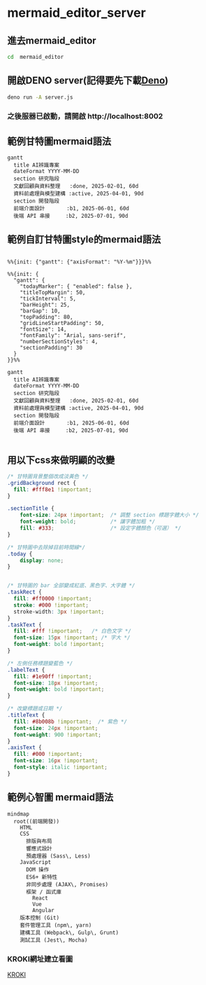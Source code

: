 # mermaid_editor_server


## 進去mermaid_editor
```bash
cd  mermaid_editor
```


## 開啟DENO server(記得要先下載[Deno](https://deno.com/))

```bash
deno run -A server.js
```
### 之後服器已啟動，請開啟 http://localhost:8002




## 範例甘特圖mermaid語法

```mermaid
gantt
  title AI辨識專案
  dateFormat YYYY-MM-DD
  section 研究階段
  文獻回顧與資料整理   :done, 2025-02-01, 60d
  資料前處理與模型建構 :active, 2025-04-01, 90d
  section 開發階段
  前端介面設計       :b1, 2025-06-01, 60d
  後端 API 串接     :b2, 2025-07-01, 90d
```
## 範例自訂甘特圖style的mermaid語法

```mermaid

%%{init: {"gantt": {"axisFormat": "%Y-%m"}}}%%

%%{init: {
  "gantt": {
    "todayMarker": { "enabled": false },  
    "titleTopMargin": 50,
    "tickInterval": 5,
    "barHeight": 25,
    "barGap": 10,
    "topPadding": 80,
    "gridLineStartPadding": 50,
    "fontSize": 14,
    "fontFamily": "Arial, sans-serif",
    "numberSectionStyles": 4,
    "sectionPadding": 30
  }
}}%%

gantt
  title AI辨識專案
  dateFormat YYYY-MM-DD
  section 研究階段
  文獻回顧與資料整理   :done, 2025-02-01, 60d
  資料前處理與模型建構 :active, 2025-04-01, 90d
  section 開發階段
  前端介面設計       :b1, 2025-06-01, 60d
  後端 API 串接     :b2, 2025-07-01, 90d
      
```
## 用以下css來做明顯的改變
```css
/* 甘特圖背景整個改成淡黃色 */
.gridBackground rect {
  fill: #fff8e1 !important;
}

.sectionTitle {
    font-size: 24px !important;  /* 調整 section 標題字體大小 */
    font-weight: bold;           /* 讓字體加粗 */
    fill: #333;                  /* 設定字體顏色（可選） */
}

/* 甘特圖中去除掉目前時間線*/
.today {
    display: none;
}


/* 甘特圖的 bar 全部變成紅底、黑色字、大字體 */
.taskRect {
  fill: #ff0000 !important;
  stroke: #000 !important;
  stroke-width: 3px !important;
}
.taskText {
  fill: #fff !important;   /* 白色文字 */
  font-size: 15px !important; /* 字大 */
  font-weight: bold !important;
}

/* 左側任務標題變藍色 */
.labelText {
  fill: #1e90ff !important;
  font-size: 18px !important;
  font-weight: bold !important;
}

/* 改變標題或日期 */
.titleText {
  fill: #8b008b !important;  /* 紫色 */
  font-size: 24px !important;
  font-weight: 900 !important;
}
.axisText {
  fill: #000 !important;
  font-size: 16px !important;
  font-style: italic !important;
}
```



## 範例心智圖 mermaid語法
``` mermaid
mindmap
  root((前端開發))
    HTML
    CSS
      排版與布局
      響應式設計
      預處理器 (Sass\, Less)
    JavaScript
      DOM 操作
      ES6+ 新特性
      非同步處理 (AJAX\, Promises)
      框架 / 函式庫
        React
        Vue
        Angular
    版本控制 (Git)
    套件管理工具 (npm\, yarn)
    建構工具 (Webpack\, Gulp\, Grunt)
    測試工具 (Jest\, Mocha)

```

### KROKI網址建立看圖
 [KROKI](https://kroki.io/mermaid/svg/eNptjk9LAlEUxfd9itvEbMLJycpwWkkSuBCCVi2tGXNIZ0QfFYSboDRGpUVKWklG5lRY0T8kxU_je_Nc9RW6aEpBZ3nO-d17RHFfN3SiwD4IJKrFteW1NUEBwT0N9MJmzRveadHDOs_cc_sAs69Orte16O3BV6cCM4apapDUNgniABE9FlNgKoLy-WBSjyfMJAkbZAmzFEma29oglVH_ptKurpKoAnOJvT95GqbdAqTTojixhQaZACA6iWngD_KuzZtn9DnLalm01TDRVsxkPExgHSWFQlIggH4KJ-qmAc7VqXP30a8U2OM72qyUcfJtel7t1xo8m-GvGVYqs-Kbc3KEoxTVNDQXeGTPgiR7JHnWBV5ZRWzYo8d5Xi5iFUlm12jVou1P1rBACeOznTE5PyB9A3K0o1-ynHJnvANPOQ9PvbbVv7zmdpPbWRhK2ZgdnfH-GkC7OeyDfzUIvdYLK9R_yp5ReXH08xs3Y8T8)
